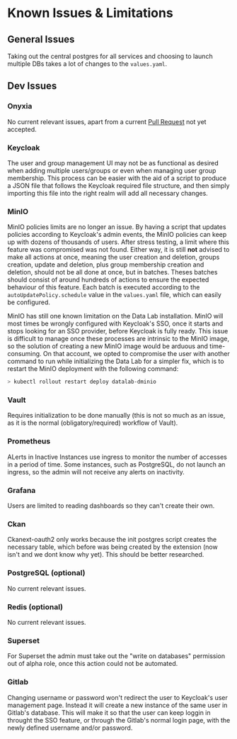 # Known Issues & Limitations

## General Issues

Taking out the central postgres for all services and choosing to launch multiple DBs takes a lot of changes to the `values.yaml`.

## Dev Issues

### Onyxia

No current relevant issues, apart from a current [Pull Request]((https://github.com/InseeFrLab/helm-charts-datascience/pull/48)) not yet accepted. 

### Keycloak

The user and group management UI may not be as functional as desired when adding multiple users/groups or even when managing user group membership. This process can be easier with the aid of a script to produce a JSON file that follows the Keycloak required file structure, and then simply importing this file into the right realm will add all necessary changes. 

### MinIO

MinIO policies limits are no longer an issue. By having a script that updates policies according to Keycloak's admin events, the MinIO policies can keep up with dozens of thousands of users. After stress testing, a limit where this feature was compromised was not found. Either way, it is still **not** advised to make all actions at once, meaning the user creation and deletion, groups creation, update and deletion, plus group membership creation and deletion, should not be all done at once, but in batches. Theses batches should consist of around hundreds of actions to ensure the expected behaviour of this feature. Each batch is executed according to the `autoUpdatePolicy.schedule` value in the `values.yaml` file, which can easily be configured.

MinIO has still one known limitation on the Data Lab installation. MinIO will most times be wrongly configured with Keycloak's SSO, once it starts and stops looking for an SSO provider, before Keycloak is fully ready. This issue is difficult to manage once these processes are intrinsic to the MinIO image, so the solution of creating a new MinIO image would be arduous and time-consuming. On that account, we opted to compromise the user with another command to run while initializing the Data Lab for a simpler fix, which is to restart the MinIO deployment with the following command:

```bash
> kubectl rollout restart deploy datalab-dminio 
``` 

### Vault

Requires initialization to be done manually (this is not so much as an issue, as it is the normal (obligatory/required) workflow of Vault).

### Prometheus

ALerts in Inactive Instances use ingress to monitor the number of accesses in a period of time. Some instances, such as PostgreSQL, do not launch an ingress, so the admin will not receive any alerts on inactivity.

### Grafana

Users are limited to reading dashboards so they can't create their own.

### Ckan

Ckanext-oauth2 only works because the init postgres script creates the necessary table, which before was being created by the extension (now isn't and we dont know why yet). This should be better researched.

### PostgreSQL (optional)

No current relevant issues.

### Redis (optional)

No current relevant issues.

### Superset

For Superset the admin must take out the "write on databases" permission out of alpha role, once this action could not be automated. 

### Gitlab

Changing username or password won't redirect the user to Keycloak's user management page. Instead it will create a new instance of the same user in Gitlab's database. This will make it so that the user can keep loggin in throught the SSO feature, or through the Gitlab's normal login page, with the newly defined username and/or password.
